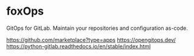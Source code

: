 # foxOps

GitOps for GitLab. Maintain your repositories and configuration as-code.

https://github.com/marketplace?type=apps
https://opengitops.dev/
https://python-gitlab.readthedocs.io/en/stable/index.html
